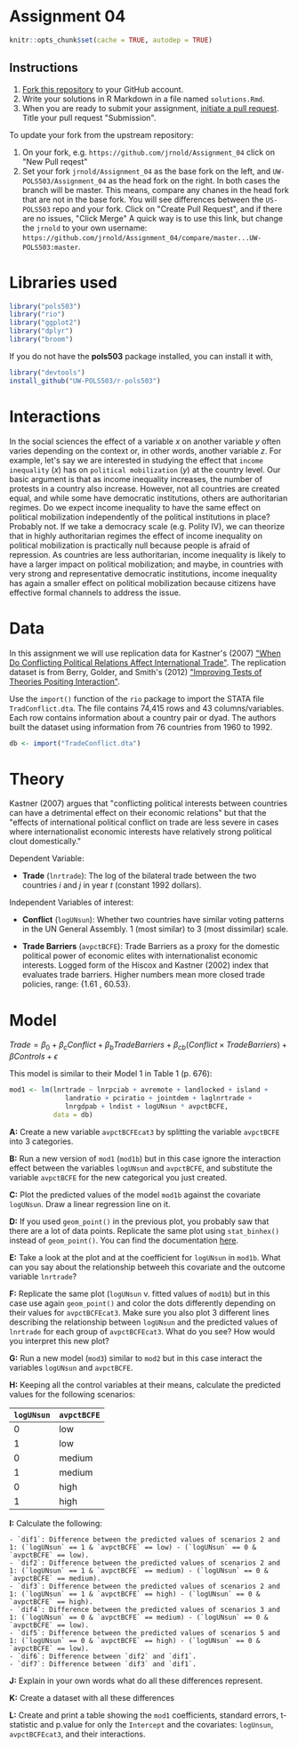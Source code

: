 # Assignment 04

```r
knitr::opts_chunk$set(cache = TRUE, autodep = TRUE)
```

## Instructions

1. [Fork this repository](https://help.github.com/articles/using-pull-requests/) to your GitHub account.
2. Write your solutions in R Markdown in a file named `solutions.Rmd`.
3. When you are ready to submit your assignment, [initiate a pull request](https://help.github.com/articles/using-pull-requests/#initiating-the-pull-request). Title your
pull request "Submission".

To update your fork from the upstream repository:

1. On your fork, e.g. `https://github.com/jrnold/Assignment_04` click on "New Pull reqest"
2. Set your fork `jrnold/Assignment_04` as the base fork on the left, and `UW-POLS503/Assignment_04` as the head fork on the right. In both cases the branch will be master. This means, compare any chanes in the head fork that are not in the base fork. You will see differences between the `US-POLS503` repo and your fork. Click on "Create Pull Request", and if there are no issues, "Click Merge" A quick way is to use this link, but change the `jrnold` to your own username: `https://github.com/jrnold/Assignment_04/compare/master...UW-POLS503:master`.


# Libraries used 


```r
library("pols503")
library("rio")
library("ggplot2")
library("dplyr")
library("broom")
```
If you do not have the **pols503** package installed, you can install it with,

```r
library("devtools")
install_github("UW-POLS503/r-pols503")
```

# Interactions

In the social sciences the effect of a variable $x$ on another variable $y$ often varies depending on the context or, in other words, another variable $z$. For example, let's say we are interested in studying the effect that `income inequality` ($x$) has on `political mobilization` ($y$) at the country level. Our basic argument is that as income inequality increases, the number of protests in a country also increase. However, not all countries are created equal, and while some have democratic institutions, others are authoritarian regimes. Do we expect income inequality to have the same effect on political mobilization independently of the political institutions in place? Probably not. If we take a democracy scale (e.g. Polity IV), we can theorize that in highly authoritarian regimes the effect of income inequality on political mobilization is practically null because people is afraid of repression. As countries are less authoritarian, income inequality is likely to have a larger impact on political mobilization; and maybe, in countries with very strong and representative democratic institutions, income inequality has again a smaller effect on political mobilization because citizens have effective formal channels to address the issue.

# Data

In this assignment we will use replication data for Kastner's (2007) ["When Do Conflicting Political Relations Affect International Trade"](http://jcr.sagepub.com/content/51/4/664.abstract). The replication dataset is from Berry, Golder, and Smith's (2012) ["Improving Tests of Theories Positing Interaction"](http://mattgolder.com/files/research/jop2.pdf).

Use the `import()` function of the `rio` package to import the STATA file `TradConflict.dta`. The file contains 74,415 rows and 43 columns/variables. Each row contains information about a country pair or dyad. The authors built the dataset using information from 76 countries from 1960 to 1992. 


```r
db <- import("TradeConflict.dta")
```



# Theory

Kastner (2007) argues that "conflicting political interests between countries can have a detrimental effect on their economic relations" but that the "effects of international political conflict on trade are less severe in cases where internationalist economic interests have relatively strong political clout domestically."

Dependent Variable:

  - **Trade** (`lnrtrade`): The log of the bilateral trade between the two countries $i$ and $j$ in year $t$ (constant 1992 dollars).

Independent Variables of interest:

  - **Conflict** (`logUNsun`): Whether two countries have similar voting patterns in the UN General Assembly. 1 (most similar) to 3 (most dissimilar) scale.
  
  - **Trade Barriers** (`avpctBCFE`): Trade Barriers as a proxy for the domestic political power of economic elites with internationalist economic interests. Logged form of the Hiscox and Kastner (2002) index that evaluates trade barriers. Higher numbers mean more closed trade policies, range: {1.61 , 60.53}.

# Model

$Trade = \beta_{0} + \beta_{c}Conflict + \beta_{b} TradeBarriers + \beta_{cb}(Conflict \times TradeBarriers) + \beta Controls + \epsilon$ 

This model is similar to their Model 1 in Table 1 (p. 676):

```r
mod1 <- lm(lnrtrade ~ lnrpciab + avremote + landlocked + island + 
              landratio + pciratio + jointdem + laglnrtrade +
              lnrgdpab + lndist + logUNsun * avpctBCFE, 
           data = db)
```



**A:** Create a new variable `avpctBCFEcat3` by splitting the variable `avpctBCFE` into 3 categories. 

**B:** Run a new version of `mod1` (`mod1b`) but in this case ignore the interaction effect between the variables `logUNsun` and `avpctBCFE`, and substitute the variable `avpctBCFE` for the new categorical you just created.

**C:** Plot the predicted values of the model `mod1b` against the covariate `logUNsun`. Draw a linear regression line on it.

**D:** If you used `geom_point()` in the previous plot, you probably saw that there are a lot of data points. Replicate the same plot using `stat_binhex()` instead of `geom_point()`. You can find the documentation [here](http://docs.ggplot2.org/0.9.3/stat_binhex.html).

**E:** Take a look at the plot and at the coefficient for `logUNsun` in `mod1b`. What can you say about the relationship betweeh this covariate and the outcome variable `lnrtrade`?

**F:** Replicate the same plot (`logUNsun` v. fitted values of `mod1b`) but in this case use again `geom_point()` and color the dots differently depending on their values for `avpctBCFEcat3`. Make sure you also plot 3 different lines describing the relationship between `logUNsun` and the predicted values of `lnrtrade` for each group of `avpctBCFEcat3`. What do you see? How would you interpret this new plot?

**G:** Run a new model (`mod3`) similar to `mod2` but in this case interact the variables `logUNsun` and `avpctBCFE`.

**H:** Keeping all the control variables at their means, calculate the predicted values for the following scenarios:

| `logUNsun`     |     `avpctBCFE` |
|:---------|:-------|
| 0     | low |
| 1     | low |
| 0     | medium |
| 1     | medium |
| 0     | high |
| 1     | high |

**I:** Calculate the following:

    - `dif1`: Difference between the predicted values of scenarios 2 and 1: (`logUNsun` == 1 & `avpctBCFE` == low) - (`logUNsun` == 0 & `avpctBCFE` == low).
    - `dif2`: Difference between the predicted values of scenarios 2 and 1: (`logUNsun` == 1 & `avpctBCFE` == medium) - (`logUNsun` == 0 & `avpctBCFE` == medium).
    - `dif3`: Difference between the predicted values of scenarios 2 and 1: (`logUNsun` == 1 & `avpctBCFE` == high) - (`logUNsun` == 0 & `avpctBCFE` == high).
    - `dif4`: Difference between the predicted values of scenarios 3 and 1: (`logUNsun` == 0 & `avpctBCFE` == medium) - (`logUNsun` == 0 & `avpctBCFE` == low).
    - `dif5`: Difference between the predicted values of scenarios 5 and 1: (`logUNsun` == 0 & `avpctBCFE` == high) - (`logUNsun` == 0 & `avpctBCFE` == low).
    - `dif6`: Difference between `dif2` and `dif1`.
    - `dif7`: Difference between `dif3` and `dif1`.
 
**J:** Explain in your own words what do all these differences represent.

**K:** Create a dataset with all these differences

**L:** Create and print a table showing the `mod1` coefficients, standard errors, t-statistic and p.value for only the `Intercept` and the covariates: `logUnsun`, `avpctBCFEcat3`, and their interactions. 
